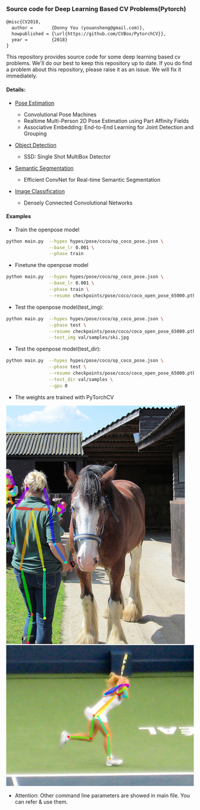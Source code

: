 ### Source code for Deep Learning Based CV Problems(Pytorch)
```
@misc{CV2018,
  author =       {Donny You (youansheng@gmail.com)},
  howpublished = {\url{https://github.com/CVBox/PytorchCV}},
  year =         {2018}
}
```

This repository provides source code for some deep learning based cv problems. We'll do our best to keep this repository up to date.  If you do find a problem about this repository, please raise it as an issue. We will fix it immediately.


#### Details:

- [Pose Estimation](https://github.com/CVBox/PytorchCV/tree/master/methods/pose)
    - Convolutional Pose Machines
    - Realtime Multi-Person 2D Pose Estimation using Part Affinity Fields
    - Associative Embedding: End-to-End Learning for Joint Detection and Grouping
    
- [Object Detection](https://github.com/CVBox/PytorchCV/tree/master/methods/det)
    - SSD: Single Shot MultiBox Detector
    
- [Semantic Segmentation](https://github.com/CVBox/PytorchCV/tree/master/methods/seg)
    - Efficient ConvNet for Real-time Semantic Segmentation

- [Image Classification](https://github.com/CVBox/PytorchCV/tree/master/methods/cls)
    - Densely Connected Convolutional Networks

#### Examples
- Train the openpose model
```bash
python main.py  --hypes hypes/pose/coco/op_coco_pose.json \
                --base_lr 0.001 \
                --phase train
```

- Finetune the openpose model
```bash
python main.py  --hypes hypes/pose/coco/op_coco_pose.json \
                --base_lr 0.001 \
                --phase train \
                --resume checkpoints/pose/coco/coco_open_pose_65000.pth
```

- Test the openpose model(test_img):
```bash
python main.py  --hypes hypes/pose/coco/op_coco_pose.json \
                --phase test \
                --resume checkpoints/pose/coco/coco_open_pose_65000.pth \
                --test_img val/samples/ski.jpg
```

- Test the openpose model(test_dir):
```bash
python main.py  --hypes hypes/pose/coco/op_coco_pose.json \
                --phase test \
                --resume checkpoints/pose/coco/coco_open_pose_65000.pth \
                --test_dir val/samples \
                --gpu 0
```

- The weights are trained with PyTorchCV

![example1](val/examples/pose/coco/000000319721_vis.png)
![example2](val/examples/pose/coco/000000475191_vis.png)

- Attention: Other command line parameters are showed in main file. You can refer & use them.